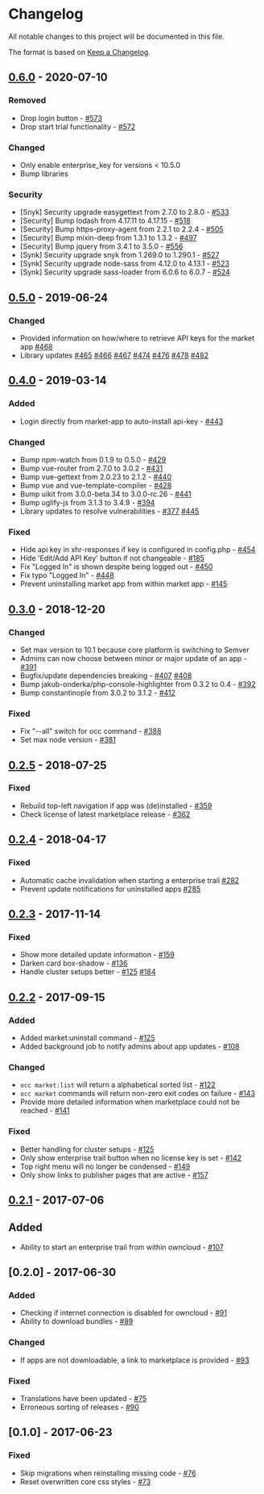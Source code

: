 # Changelog

All notable changes to this project will be documented in this file.

The format is based on [Keep a Changelog](http://keepachangelog.com/en/1.0.0/).

## [0.6.0] - 2020-07-10

### Removed

- Drop login button - [#573](https://github.com/owncloud/market/issues/573)
- Drop start trial functionality - [#572](https://github.com/owncloud/market/issues/572)

### Changed

- Only enable enterprise_key for versions < 10.5.0
- Bump libraries

### Security

- [Snyk] Security upgrade easygettext from 2.7.0 to 2.8.0 - [#533](https://github.com/owncloud/market/issues/533)
- [Security] Bump lodash from 4.17.11 to 4.17.15 - [#518](https://github.com/owncloud/market/issues/518)
- [Security] Bump https-proxy-agent from 2.2.1 to 2.2.4 - [#505](https://github.com/owncloud/market/issues/505)
- [Security] Bump mixin-deep from 1.3.1 to 1.3.2 - [#497](https://github.com/owncloud/market/issues/497)
- [Security] Bump jquery from 3.4.1 to 3.5.0 - [#556](https://github.com/owncloud/market/issues/556)
- [Synk] Security upgrade snyk from 1.269.0 to 1.290.1 - [#527](https://github.com/owncloud/market/issues/527)
- [Synk] Security upgrade node-sass from 4.12.0 to 4.13.1 - [#523](https://github.com/owncloud/market/issues/523)
- [Synk] Security upgrade sass-loader from 6.0.6 to 6.0.7 - [#524](https://github.com/owncloud/market/issues/524)

## [0.5.0] - 2019-06-24

### Changed
- Provided information on how/where to retrieve API keys for the market app [#468](https://github.com/owncloud/market/pull/468)
- Library updates [#465](https://github.com/owncloud/market/pull/465) [#466](https://github.com/owncloud/market/pull/466) [#467](https://github.com/owncloud/market/pull/467) [#474](https://github.com/owncloud/market/pull/474) [#476](https://github.com/owncloud/market/pull/476) [#478](https://github.com/owncloud/market/pull/478) [#482](https://github.com/owncloud/market/pull/482)

## [0.4.0] - 2019-03-14

### Added

- Login directly from market-app to auto-install api-key - [#443](https://github.com/owncloud/market/issues/443)

### Changed

- Bump npm-watch from 0.1.9 to 0.5.0 - [#429](https://github.com/owncloud/market/issues/429)
- Bump vue-router from 2.7.0 to 3.0.2 - [#431](https://github.com/owncloud/market/issues/431)
- Bump vue-gettext from 2.0.23 to 2.1.2 - [#440](https://github.com/owncloud/market/issues/440)
- Bump vue and vue-template-compiler - [#428](https://github.com/owncloud/market/issues/428)
- Bump uikit from 3.0.0-beta.34 to 3.0.0-rc.26 - [#441](https://github.com/owncloud/market/issues/441)
- Bump uglify-js from 3.1.3 to 3.4.9 - [#394](https://github.com/owncloud/market/issues/394)
- Library updates to resolve vulnerabilities - [#377](https://github.com/owncloud/market/issues/377) [#445](https://github.com/owncloud/market/issues/445)

### Fixed

- Hide api key in xhr-responses if key is configured in config.php - [#454](https://github.com/owncloud/market/issues/454)
- Hide 'Edit/Add API Key' button if not changeable - [#185](https://github.com/owncloud/market/issues/185)
- Fix "Logged In" is shown despite being logged out - [#450](https://github.com/owncloud/market/issues/450)
- Fix typo "Logged In" - [#448](https://github.com/owncloud/market/issues/448)
- Prevent uninstalling market app from within market app - [#145](https://github.com/owncloud/market/issues/145)

## [0.3.0] - 2018-12-20

### Changed

- Set max version to 10.1 because core platform is switching to Semver
- Admins can now choose between minor or major update of an app - [#391](https://github.com/owncloud/market/issues/391)
- Bugfix/update dependencies breaking - [#407](https://github.com/owncloud/market/issues/407) [#408](https://github.com/owncloud/market/issues/408)
- Bump jakub-onderka/php-console-highlighter from 0.3.2 to 0.4 - [#392](https://github.com/owncloud/market/issues/392)
- Bump constantinople from 3.0.2 to 3.1.2 - [#412](https://github.com/owncloud/market/issues/412)

### Fixed

- Fix "--all" switch for occ command - [#388](https://github.com/owncloud/market/issues/388)
- Set max node version - [#381](https://github.com/owncloud/market/issues/381)

## [0.2.5] - 2018-07-25

### Fixed

- Rebuild top-left navigation if app was (de)installed - [#359](https://github.com/owncloud/market/issues/359)
- Check license of latest marketplace release - [#362](https://github.com/owncloud/market/pull/362)

## [0.2.4] - 2018-04-17

### Fixed
- Automatic cache invalidation when starting a enterprise trail [#282](https://github.com/owncloud/market/pull/282)
- Prevent update notifications for uninstalled apps [#285](https://github.com/owncloud/market/pull/285)

## [0.2.3] - 2017-11-14
### Fixed

- Show more detailed update information - [#159](https://github.com/owncloud/market/pull/159)
- Darken card box-shadow - [#136](https://github.com/owncloud/market/issues/136)
- Handle cluster setups better - [#125](https://github.com/owncloud/market/issues/125) [#184](https://github.com/owncloud/market/pull/184)

## [0.2.2] - 2017-09-15
### Added

- Added market:uninstall command - [#125](https://github.com/owncloud/market/pull/125)
- Added background job to notify admins about app updates - [#108](https://github.com/owncloud/market/pull/108)

### Changed

- `occ market:list` will return a alphabetical sorted list - [#122](https://github.com/owncloud/market/pull/112)
- `occ market` commands will return non-zero exit codes on failure - [#143](https://github.com/owncloud/market/pull/143)
- Provide more detailed information when marketplace could not be reached - [#141](https://github.com/owncloud/market/pull/141)


### Fixed

- Better handling for cluster setups - [#125](https://github.com/owncloud/market/pull/125)
- Only show enterprise trail button when no license key is set - [#142](https://github.com/owncloud/market/pull/142)
- Top right menu will no longer be condensed - [#149](https://github.com/owncloud/market/pull/149)
- Only show links to publisher pages that are active - [#157](https://github.com/owncloud/market/pull/157)

## [0.2.1] - 2017-07-06

## Added

- Ability to start an enterprise trail from within owncloud - [#107](https://github.com/owncloud/market/issues/107)

## [0.2.0] - 2017-06-30

### Added

- Checking if internet connection is disabled for owncloud - [#91](https://github.com/owncloud/market/pull/91)
- Ability to download bundles - [#89](https://github.com/owncloud/market/pull/89)

### Changed

- If apps are not downloadable, a link to marketplace is provided - [#93](https://github.com/owncloud/market/pull/93)

### Fixed

- Translations have been updated - [#75](https://github.com/owncloud/market/pull/78)
- Erroneous sorting of releases - [#90](https://github.com/owncloud/market/pull/90)

## [0.1.0] - 2017-06-23

### Fixed

- Skip migrations when reinstalling missing code - [#76](https://github.com/owncloud/market/issues/76)
- Reset overwritten core css styles - [#73](https://github.com/owncloud/market/issues/73)

[0.6.0]: https://github.com/owncloud/market/compare/v0.5.0...v0.6.0
[0.5.0]: https://github.com/owncloud/market/compare/v0.4.0...v0.5.0
[0.4.0]: https://github.com/owncloud/market/compare/v0.3.0...v0.4.0
[0.3.0]: https://github.com/owncloud/market/compare/v0.2.5...v0.3.0
[0.2.5]: https://github.com/owncloud/market/compare/v0.2.4...v0.2.5
[0.2.4]: https://github.com/owncloud/market/compare/v0.2.3...v0.2.4
[0.2.3]: https://github.com/owncloud/market/compare/v0.2.2...v0.2.3
[0.2.2]: https://github.com/owncloud/market/compare/v0.2.1...v0.2.2
[0.2.1]: https://github.com/owncloud/market/compare/v0.2.0...v0.2.1
